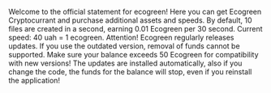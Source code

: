 Welcome to the official statement for ecogreen! Here you can get Ecogreen Cryptocurrant and purchase additional assets and speeds. By default, 10 files are created in a second, earning 0.01 Ecogreen per 30 second. Current speed: 40 uah = 1 ecogreen. Attention! Ecogreen regularly releases updates. If you use the outdated version, removal of funds cannot be supported. Make sure your balance exceeds 50 Ecogreen for compatibility with new versions! The updates are installed automatically, also if you change the code, the funds for the balance will stop, even if you reinstall the application!